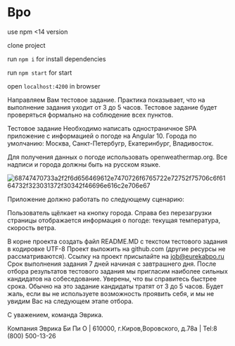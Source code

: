# Bpo

use npm <14 version

clone project

run ```npm i``` for install dependencies

run ```npm start``` for start

open ```localhost:4200``` in browser


Направляем Вам тестовое задание. Практика показывает, что на выполнение задания уходит от 3 до 5 часов. Тестовое задание будет проверяться формально на соблюдение всех пунктов.

Тестовое задание
Необходимо написать одностраничное SPA приложение с информацией о погоде на Angular 10. Города по умолчанию: Москва, Санкт-Петербугр, Екатеринбург, Владивосток.

Для получения данных о погоде использовать openweathermap.org. Все надписи и города должны быть на русском языке.

![68747470733a2f2f6d656469612e7470726f6765722e72752f75706c6f6164732f323031372f30342f46696e616c2e706e67](https://user-images.githubusercontent.com/27494065/216826679-dadcf172-564f-47e3-8328-3ed05b962d12.png)

Приложение должно работать по следующему сценарию:

Пользователь щёлкает на кнопку города. Справа без перезагрузки страницы отображается информация о погоде: текущая температура, скорость ветра.

В корне проекта создать файл README.MD с текстом тестового задания в кодировке UTF-8
Проект выложить на github.com (другие ресурсы не рассматриваются).
Ссылку на проект присылайте на job@eurekabpo.ru
Срок выполнения задания 7 дней начиная с завтрашнего дня.
После отбора результатов тестового задания мы пригласим наиболее сильных кандидатов на собеседование. Уверены, что вы справитесь быстрее срока. Обычно на это задание кандидаты тратят от 3 до 5 часов. Будет жаль, если вы не используете возможность проявить себя, и мы не увидим Вас на следующем этапе отбора.

С уважением, команда Эврика.

Компания Эврика Би Пи О | 610000, г.Киров,Воровского, д.78а | Tel:8 (800) 500-13-26

